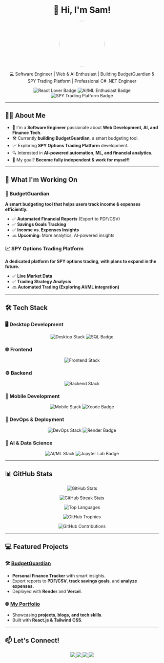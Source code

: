 <h1 align="center">👋 Hi, I'm Sam! </h1>

<p align="center">
  <img src="https://github.com/spowers0409.png" width="150" style="border-radius: 90%;">
</p>

<p align="center">
  💻 Software Engineer | Web & AI Enthusiast | Building BudgetGuardian & SPY Trading Platform | Professional C# .NET Engineer
</p>
<p align="center">
  <img src="https://img.shields.io/badge/⚛️-React%20Lover-61DAFB?style=for-the-badge&logo=react&logoColor=white" alt="React Lover Badge" />
  <img src="https://img.shields.io/badge/🤖-AI/ML%20Enthusiast-FF6F00?style=for-the-badge&logo=python&logoColor=white" alt="AI/ML Enthusiast Badge" />
  <img src="https://img.shields.io/badge/📈-Building%20SPY%20Trading%20Platform-008000?style=for-the-badge&logo=chart-bar&logoColor=white" alt="SPY Trading Platform Badge" />
</p>

---

## 👨‍💻 About Me

- 🚀 I'm a **Software Engineer** passionate about **Web Development, AI, and Finance Tech**.  
- 🛠️ Currently **building BudgetGuardian**, a smart budgeting tool.  
- 📈 Exploring **SPY Options Trading Platform** development.  
- 🔍 Interested in **AI-powered automation, ML, and financial analytics**.  
- 🎯 My goal? **Become fully independent & work for myself!**  

---

## 🚀 What I'm Working On

### **🌟 BudgetGuardian**
**A smart budgeting tool that helps users track income & expenses efficiently.**
- ✅ **Automated Financial Reports** (Export to PDF/CSV)
- ✅ **Savings Goals Tracking**
- ✅ **Income vs. Expenses Insights**
- 🔜 **Upcoming:** More analytics, AI-powered insights

### **📈 SPY Options Trading Platform**
**A dedicated platform for SPY options trading, with plans to expand in the future.**
- ✅ **Live Market Data**
- ✅ **Trading Strategy Analysis**
- 🔜 **Automated Trading (Exploring AI/ML integration)**

---

## 🛠️ Tech Stack

### **🖥️ Desktop Development**
<p align="center">
  <img src="https://skillicons.dev/icons?i=cs,dotnet" alt="Desktop Stack" />
  <img src="https://img.shields.io/badge/SQL-4479A1?style=for-the-badge&logo=database&logoColor=white" alt="SQL Badge" />
</p>

### **🌐 Frontend**
<p align="center">
  <img src="https://skillicons.dev/icons?i=js,react,nextjs,tailwind" alt="Frontend Stack" />
</p>

### **⚙️ Backend**
<p align="center">
  <img src="https://skillicons.dev/icons?i=nodejs,express,postgres" alt="Backend Stack" />
</p>

### **📱 Mobile Development**
<p align="center">
  <img src="https://skillicons.dev/icons?i=swift,java,androidstudio" alt="Mobile Stack" />
  <img src="https://img.shields.io/badge/Xcode-147EFB?style=for-the-badge&logo=xcode&logoColor=white" alt="Xcode Badge" />
</p>

### **🚀 DevOps & Deployment**
<p align="center">
  <img src="https://skillicons.dev/icons?i=vercel,github,jenkins" alt="DevOps Stack" />
  <img src="https://img.shields.io/badge/Render-46E3B7?style=for-the-badge&logo=render&logoColor=white" alt="Render Badge" />
</p>

### **🤖 AI & Data Science**
<p align="center">
  <img src="https://skillicons.dev/icons?i=python,tensorflow" alt="AI/ML Stack" />
  <img src="https://img.shields.io/badge/Jupyter%20Lab-F37626?style=for-the-badge&logo=jupyter&logoColor=white" alt="Jupyter Lab Badge" />
</p>


---

## 📊 GitHub Stats

<p align="center">
  <img src="https://github-readme-stats.vercel.app/api?username=spowers0409&show_icons=true&theme=radical" alt="GitHub Stats" />
</p>

<p align="center">
  <img src="https://github-readme-streak-stats.herokuapp.com/?user=spowers0409&theme=radical" alt="GitHub Streak Stats" />
</p>

<p align="center">
  <img src="https://github-readme-stats.vercel.app/api/top-langs/?username=spowers0409&layout=compact&theme=radical" alt="Top Languages" />
</p>

<p align="center">
  <img src="https://github-profile-trophy.vercel.app/?username=spowers0409&theme=radical" alt="GitHub Trophies" />
</p>

<p align="center">
  <img src="https://github-profile-summary-cards.vercel.app/api/cards/profile-details?username=spowers0409&theme=radical" alt="GitHub Contributions" />
</p>



---

## 💻 Featured Projects

### 🛠️ [BudgetGuardian](https://github.com/spowers0409/BudgetGuardian)
- **Personal Finance Tracker** with smart insights.
- Export reports to **PDF/CSV**, **track savings goals**, and **analyze expenses**.
- Deployed with **Render** and **Vercel**.

### 🌐 [My Portfolio](https://your-portfolio-url.com)
- Showcasing **projects, blogs, and tech skills**.
- Built with **React.js & Tailwind CSS**.

---

## 📫 Let's Connect!

<p align="center">
  <a href="https://github.com/your-github-username">
    <img src="https://img.shields.io/badge/GitHub-000?style=for-the-badge&logo=github" />
  </a>
    <a href="https://discord.com/users/odinissecure6">
    <img src="https://img.shields.io/badge/Discord-5865F2?style=for-the-badge&logo=discord&logoColor=white" />
  </a>
  <a href="https://www.linkedin.com/in/your-linkedin">
    <img src="https://img.shields.io/badge/LinkedIn-0077B5?style=for-the-badge&logo=linkedin&logoColor=white" />
  </a>
  <a href="mailto:your-email@example.com">
    <img src="https://img.shields.io/badge/Email-D14836?style=for-the-badge&logo=gmail&logoColor=white" />
  </a>
</p>
